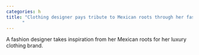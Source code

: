 ```yaml
---
categories: h
title: "Clothing designer pays tribute to Mexican roots through her fashion brand
      "
---
```

A fashion designer takes inspiration from her Mexican roots for her luxury clothing brand.
      